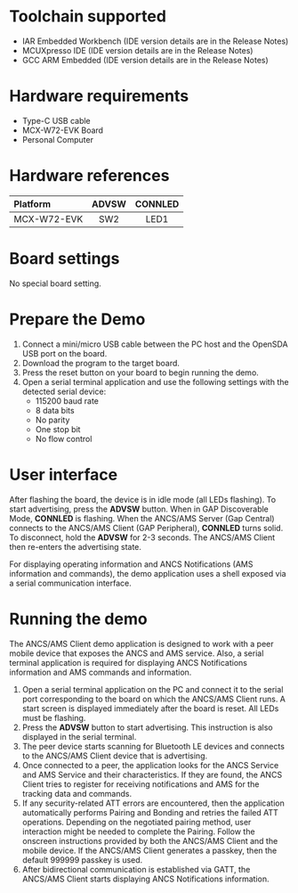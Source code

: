 Toolchain supported
===================
- IAR Embedded Workbench (IDE version details are in the Release Notes)
- MCUXpresso IDE (IDE version details are in the Release Notes)
- GCC ARM Embedded (IDE version details are in the Release Notes)

Hardware requirements
=====================
- Type-C USB cable
- MCX-W72-EVK Board
- Personal Computer

Hardware references
=====================
|   Platform   |  ADVSW   | CONNLED |
|:-------------|:--------:|:-------:|
| MCX-W72-EVK  | SW2      | LED1    |

Board settings
==============
No special board setting.

Prepare the Demo
================
1.  Connect a mini/micro USB cable between the PC host and the OpenSDA USB port on the board.
3.  Download the program to the target board.
4.  Press the reset button on your board to begin running the demo.
5.  Open a serial terminal application and use the following settings with the detected serial device:
    - 115200 baud rate
    - 8 data bits
    - No parity
    - One stop bit
    - No flow control

User interface
================
After flashing the board, the device is in idle mode (all LEDs flashing). To start advertising, press the **ADVSW** button. When in GAP Discoverable Mode, **CONNLED** is flashing. When the ANCS/AMS Server (Gap Central) connects to the ANCS/AMS Client (GAP Peripheral), **CONNLED** turns solid. To disconnect, hold the **ADVSW** for 2-3 seconds. The ANCS/AMS Client then re-enters the advertising state.

For displaying operating information and ANCS Notifications (AMS information and commands), the demo application uses a shell exposed via a serial communication interface.

Running the demo
================
The ANCS/AMS Client demo application is designed to work with a peer mobile device that exposes the ANCS and AMS service. Also, a serial terminal application is required for displaying ANCS Notifications information and AMS commands and information.
1. Open a serial terminal application on the PC and connect it to the serial port corresponding to the board on which the ANCS/AMS Client runs. A start screen is displayed immediately after the board is reset. All LEDs must be flashing.
2. Press the **ADVSW** button to start advertising. This instruction is also displayed in the serial terminal.
3. The peer device starts scanning for Bluetooth LE devices and connects to the ANCS/AMS Client device that is advertising.
4. Once connected to a peer, the application looks for the ANCS Service and AMS Service and their characteristics. If they are found, the ANCS Client tries to register for receiving notifications and AMS for the tracking data and commands.
5. If any security-related ATT errors are encountered, then the application automatically performs Pairing and Bonding and retries the failed ATT operations. Depending on the negotiated pairing method, user interaction might be needed to complete the Pairing. Follow the onscreen instructions provided by both the ANCS/AMS Client and the mobile device. If the ANCS/AMS Client generates a passkey, then the default 999999 passkey is used.
6. After bidirectional communication is established via GATT, the ANCS/AMS Client starts displaying ANCS Notifications information.